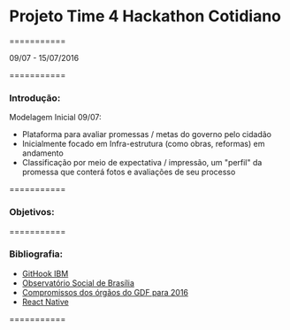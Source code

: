 # Projeto Time 4 Hackathon Cotidiano
===========

09/07 - 15/07/2016

===========

### Introdução:

Modelagem Inicial 09/07:
[](img/01-Diagrama1.png)

- Plataforma para avaliar promessas / metas do governo pelo cidadão
- Inicialmente focado em Infra-estrutura (como obras, reformas) em andamento
- Classificação por meio de expectativa / impressão, um "perfil" da promessa que conterá fotos e avaliações de seu processo

===========
### Objetivos:

===========

### Bibliografia:

- [GitHook IBM](https://hub.jazz.net/gitHook/)
- [Observatório Social de Brasília](http://brasilia.osbrasil.org.br/)
- [Compromissos dos órgãos do GDF para 2016](http://brasilia.osbrasil.org.br/blog/2016/04/02/veja-os-compromissos-dos-orgaos-do-gdf-para-2016/)
- [React Native](https://facebook.github.io/react-native/docs)

===========

